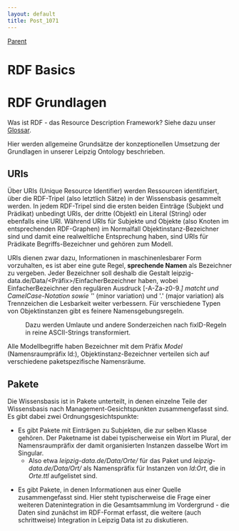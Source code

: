 ```yaml
---
layout: default
title: Post_1071
---
```



[Parent](Page_115)

# RDF Basics

<h1>RDF Grundlagen</h1>
Was ist RDF - das Resource Description Framework? Siehe dazu unser <a href="http://leipzig-data.de/glossar/">Glossar</a>.

Hier werden allgemeine Grundsätze der konzeptionellen Umsetzung der Grundlagen in unserer Leipzig Ontology beschrieben.
<h2>URIs</h2>
Über URIs (Unique Resource Identifier) werden Ressourcen identifiziert, über die RDF-Tripel (also letztlich Sätze) in der Wissensbasis gesammelt werden. In jedem RDF-Tripel sind die ersten beiden Einträge (Subjekt und Prädikat) unbedingt URIs, der dritte (Objekt) ein Literal (String) oder ebenfalls eine URI. Während URIs für Subjekte und Objekte (also Knoten im entsprechenden RDF-Graphen) im Normalfall Objektinstanz-Bezeichner sind und damit eine realweltliche Entsprechung haben, sind URIs für Prädikate Begriffs-Bezeichner und gehören zum Modell.

URIs dienen zwar dazu, Informationen in maschinenlesbarer Form vorzuhalten, es ist aber eine gute Regel, <b>sprechende Namen</b> als Bezeichner zu vergeben. Jeder Bezeichner soll deshalb die Gestalt leipzig-data.de/Data/&lt;Präfix&gt;/EinfacherBezeichner haben, wobei EinfacherBezeichner den regulären Ausdruck [-A-Za-z0-9._] matcht und CamelCase-Notation sowie '_' (minor variation) und '.' (major variation) als Trennzeichen die Lesbarkeit weiter verbessern. Für verschiedene Typen von Objektinstanzen gibt es feinere Namensgebungsregeln.
<dl>
 	<dd>Dazu werden Umlaute und andere Sonderzeichen nach fixID-Regeln in reine ASCII-Strings transformiert.</dd>
</dl>
Alle Modellbegriffe haben Bezeichner mit dem Präfix <i>Model</i> (Namensraumpräfix ld:), Objektinstanz-Bezeichner verteilen sich auf verschiedene paketspezifische Namensräume.
<h2>Pakete</h2>
Die Wissensbasis ist in Pakete unterteilt, in denen einzelne Teile der Wissensbasis nach Management-Gesichtspunkten zusammengefasst sind. Es gibt dabei zwei Ordnungsgesichtspunkte:
<ul>
 	<li>Es gibt Pakete mit Einträgen zu Subjekten, die zur selben Klasse gehören. Der Paketname ist dabei typischerweise ein Wort im Plural, der Namensraumpräfix der damit organisierten Instanzen dasselbe Wort im Singular.
<ul>
 	<li>Also etwa <i>leipzig-data.de/Data/Orte/</i> für das Paket und <i>leipzig-data.de/Data/Ort/</i> als Namenspräfix für Instanzen von <i>ld:Ort</i>, die in <i>Orte.ttl</i> aufgelistet sind.</li>
</ul>
</li>
</ul>
<ul>
 	<li>Es gibt Pakete, in denen Informationen aus einer Quelle zusammengefasst sind. Hier steht typischerweise die Frage einer weiteren Datenintegration in die Gesamtsammlung im Vordergrund - die Daten sind zunächst im RDF-Format erfasst, die weitere (auch schrittweise) Integration in Leipzig Data ist zu diskutieren.</li>
</ul>

